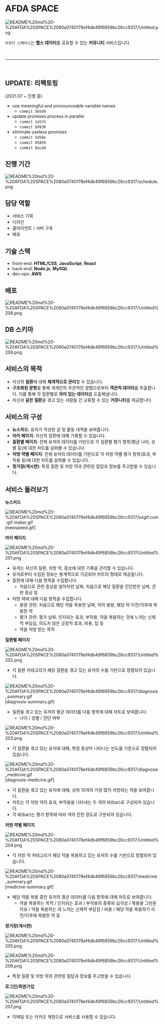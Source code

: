 # AFDA SPACE

![README%20md%20-%20AFDA%20SPACE%2080a0740178ef4db49f6859bc26cc9317/Untitled.png](README%20md%20-%20AFDA%20SPACE%2080a0740178ef4db49f6859bc26cc9317/Untitled.png)

`아프다 스페이스`는 **헬스 데이터**를 공유할 수 있는 **커뮤니티** 서비스입니다.

<br>

---

<br>

## UPDATE: 리팩토링

(2021.07 ~ 진행 중)

- use meaningful and pronounceable variable names
  - `commit 5b5d9`
- update promises process in parallel
  - `commit 2a533`
  - `commit b9930`
- eliminate useless promises
  - `commit 5d50e`
  - `commit 05059`
  - `commit 8acdd`

## 진행 기간

![README%20md%20-%20AFDA%20SPACE%2080a0740178ef4db49f6859bc26cc9317/schedule.png](README%20md%20-%20AFDA%20SPACE%2080a0740178ef4db49f6859bc26cc9317/schedule.png)

## 담당 역할

- 서비스 기획
- 디자인
- 클라이언트 / 서버 구축
- 배포

## 기술 스택

- front-end: **HTML/CSS**, **JavaScript**, **React**
- back-end: **Node.js**, **MySQL**
- dev-ops: **AWS**

## 배포

![README%20md%20-%20AFDA%20SPACE%2080a0740178ef4db49f6859bc26cc9317/Untitled%208.png](README%20md%20-%20AFDA%20SPACE%2080a0740178ef4db49f6859bc26cc9317/Untitled%208.png)

## DB 스키마

![README%20md%20-%20AFDA%20SPACE%2080a0740178ef4db49f6859bc26cc9317/Untitled%209.png](README%20md%20-%20AFDA%20SPACE%2080a0740178ef4db49f6859bc26cc9317/Untitled%209.png)

## 서비스의 목적

- 자신의 **질환**에 대해 **체계적으로 관리**할 수 있습니다.
- **구조화된 문항**을 통해 개개인의 주관적인 경험으로부터 **객관적 데이터**를 추출합니다. 이를 통해 각 질환별로 **의미 있는 데이터**를 도출해냅니다.
- 자신과 **같은 질환**을 겪고 있는 사람들 간 교류할 수 있는 **커뮤니티**를 제공합니다.

## 서비스의 구성

- **뉴스피드**: 유저가 작성한 글 및 활동 내역을 보여줍니다.
- **마이 페이지**: 자신의 질환에 대해 기록할 수 있습니다.
- **질환별 페이지**: 전체 유저의 데이터를 기반으로 각 질환별 평가 항목(평균 나이, 성별 등)에 대한 차트를 살펴볼 수 있습니다.
- **처방 약별 페이지**: 전체 유저의 데이터를 기반으로 각 처방 약별 평가 항목(효과, 부작용 등)에 대한 차트를 살펴볼 수 있습니다.
- **정거장(게시판)**: 특정 질환 및 처방 약과 관련된 질답과 정보를 주고받을 수 있습니다.

## 서비스 둘러보기

**뉴스피드**

![README%20md%20-%20AFDA%20SPACE%2080a0740178ef4db49f6859bc26cc9317/ezgif.com-gif-maker.gif](README%20md%20-%20AFDA%20SPACE%2080a0740178ef4db49f6859bc26cc9317/ezgif.com-gif-maker.gif)[newspeed.gif]

**마이 페이지**

![README%20md%20-%20AFDA%20SPACE%2080a0740178ef4db49f6859bc26cc9317/Untitled%201.png](README%20md%20-%20AFDA%20SPACE%2080a0740178ef4db49f6859bc26cc9317/Untitled%201.png)

- 유저는 자신의 질환, 처방 약, 증상에 대한 기록을 관리할 수 있습니다.
- 유저로부터 수집된 정보는 통계적으로 가공되어 차트의 형태로 제공됩니다.
- 질환에 대해 다음 항목을 수집합니다.
  - 처음으로 관련 증상을 알아차린 날짜, 처음으로 해당 질환을 진단받은 날짜, 관련 증상 등
- 처방 약에 대해 다음 항목을 수집합니다.
  - 용량 관련: 처음으로 해당 약을 복용한 날짜, 약의 용량, 해당 약 이전/이후에 복용한 약
  - 평가 관련: 평가 날짜, 인지되는 효과, 부작용, 약을 복용하는 것에 느끼는 신체적 부담감, 의도치 않은 긍정적 효과, 비용, 팁 등
  - 약을 처방 받는 목적

**질환별 페이지**

![README%20md%20-%20AFDA%20SPACE%2080a0740178ef4db49f6859bc26cc9317/Untitled%202.png](README%20md%20-%20AFDA%20SPACE%2080a0740178ef4db49f6859bc26cc9317/Untitled%202.png)

- 각 질환 카테고리가 해당 질환을 겪고 있는 유저의 수를 기반으로 정렬되어 있습니다.

![README%20md%20-%20AFDA%20SPACE%2080a0740178ef4db49f6859bc26cc9317/diagnosis_summary.gif](README%20md%20-%20AFDA%20SPACE%2080a0740178ef4db49f6859bc26cc9317/diagnosis_summary.gif)[diagnosis-summary.gif]

- 질환을 겪고 있는 유저의 평균 데이터를 다음 항목에 대해 차트로 보여줍니다.
  - 나이 / 성별 / 진단 여부

![README%20md%20-%20AFDA%20SPACE%2080a0740178ef4db49f6859bc26cc9317/Untitled%203.png](README%20md%20-%20AFDA%20SPACE%2080a0740178ef4db49f6859bc26cc9317/Untitled%203.png)

- 각 질환을 겪고 있는 유저에 대해, 특정 증상이 나타나는 빈도를 기준으로 정렬되어 있습니다.

![README%20md%20-%20AFDA%20SPACE%2080a0740178ef4db49f6859bc26cc9317/diagnosis_medicine.gif](README%20md%20-%20AFDA%20SPACE%2080a0740178ef4db49f6859bc26cc9317/diagnosis_medicine.gif)[diagnosis-medicine.gif]

- 각 질환을 겪고 있는 유저에 대해, 상위 10개의 가장 많이 처방되는 약을 보여줍니다.
- 차트는 각 처방 약의 효과, 부작용을 나타내는 두 개의 바(bar)로 구성되어 있습니다.
- 각 바(bar)는 평가 항목에 따라 색의 진한 정도로 구분되어 있습니다.

**처방 약별 페이지**

![README%20md%20-%20AFDA%20SPACE%2080a0740178ef4db49f6859bc26cc9317/Untitled%204.png](README%20md%20-%20AFDA%20SPACE%2080a0740178ef4db49f6859bc26cc9317/Untitled%204.png)

- 각 처방 약 카테고리가 해당 약을 복용하고 있는 유저의 수를 기반으로 정렬되어 있습니다.

![README%20md%20-%20AFDA%20SPACE%2080a0740178ef4db49f6859bc26cc9317/medicine_summary.gif](README%20md%20-%20AFDA%20SPACE%2080a0740178ef4db49f6859bc26cc9317/medicine_summary.gif)[medicine-summary.gif]

- 해당 약을 복용 중인 유저의 평균 데이터를 다음 항목에 대해 차트로 보여줍니다.
  - 약을 복용하는 목적 / 인지되는 효과 / 부작용의 종류와 심각성 / 복용을 그만둔 이유 / 약을 복용하는 데 느끼는 신체적 부담감 / 비용 / 해당 약을 복용하기 이전/이후에 복용한 약 등

**정거장(게시판)**

![README%20md%20-%20AFDA%20SPACE%2080a0740178ef4db49f6859bc26cc9317/Untitled%205.png](README%20md%20-%20AFDA%20SPACE%2080a0740178ef4db49f6859bc26cc9317/Untitled%205.png)

![README%20md%20-%20AFDA%20SPACE%2080a0740178ef4db49f6859bc26cc9317/Untitled%206.png](README%20md%20-%20AFDA%20SPACE%2080a0740178ef4db49f6859bc26cc9317/Untitled%206.png)

- 특정 질환 및 처방 약과 관련된 질답과 정보를 주고받을 수 있습니다.

**로그인/회원가입**

![README%20md%20-%20AFDA%20SPACE%2080a0740178ef4db49f6859bc26cc9317/Untitled%207.png](README%20md%20-%20AFDA%20SPACE%2080a0740178ef4db49f6859bc26cc9317/Untitled%207.png)

- 이메일 또는 카카오 계정으로 서비스를 사용할 수 있습니다.
